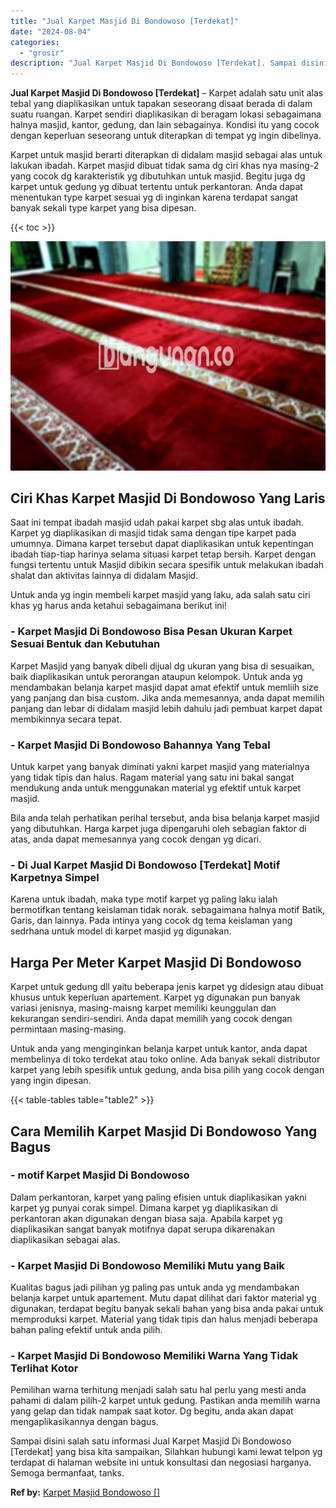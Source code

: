 ```yaml
---
title: "Jual Karpet Masjid Di Bondowoso [Terdekat]"
date: "2024-08-04"
categories: 
  - "grosir"
description: "Jual Karpet Masjid Di Bondowoso [Terdekat]. Sampai disini salah satu informasi Jual Karpet Masjid Di Bondowoso [Terdekat] yang bisa kita sampaikan, Silahka..."
---
```


**Jual Karpet Masjid Di Bondowoso \[Terdekat\]** – Karpet adalah satu unit alas tebal yang diaplikasikan untuk tapakan seseorang disaat berada di dalam suatu ruangan. Karpet sendiri diaplikasikan di beragam lokasi sebagaimana halnya masjid, kantor, gedung, dan lain sebagainya. Kondisi itu yang cocok dengan keperluan seseorang untuk diterapkan di tempat yg ingin dibelinya.

Karpet untuk masjid berarti diterapkan di didalam masjid sebagai alas untuk lakukan ibadah. Karpet masjid dibuat tidak sama dg ciri khas nya masing-2 yang cocok dg karakteristik yg dibutuhkan untuk masjid. Begitu juga dg karpet untuk gedung yg dibuat tertentu untuk perkantoran. Anda dapat menentukan type karpet sesuai yg di inginkan karena terdapat sangat banyak sekali type karpet yang bisa dipesan.

{{< toc >}}

![Jual Karpet Masjid Di Bondowoso [Terdekat]](/images/grosir-karpet-murah-42.png)

## Ciri Khas Karpet Masjid Di Bondowoso Yang Laris

Saat ini tempat ibadah masjid udah pakai karpet sbg alas untuk ibadah. Karpet yg diaplikasikan di masjid tidak sama dengan tipe karpet pada umumnya. Dimana karpet tersebut dapat diaplikasikan untuk kepentingan ibadah tiap-tiap harinya selama situasi karpet tetap bersih. Karpet dengan fungsi tertentu untuk Masjid dibikin secara spesifik untuk melakukan ibadah shalat dan aktivitas lainnya di didalam Masjid.

Untuk anda yg ingin membeli karpet masjid yang laku, ada salah satu ciri khas yg harus anda ketahui sebagaimana berikut ini!

### \- Karpet Masjid Di Bondowoso Bisa Pesan Ukuran Karpet Sesuai Bentuk dan Kebutuhan

Karpet Masjid yang banyak dibeli dijual dg ukuran yang bisa di sesuaikan, baik diaplikasikan untuk perorangan ataupun kelompok. Untuk anda yg mendambakan belanja karpet masjid dapat amat efektif untuk memliih size yang panjang dan bisa custom. Jika anda memesannya, anda dapat memilih panjang dan lebar di didalam masjid lebih dahulu jadi pembuat karpet dapat membikinnya secara tepat.

### \- Karpet Masjid Di Bondowoso Bahannya Yang Tebal

Untuk karpet yang banyak diminati yakni karpet masjid yang materialnya yang tidak tipis dan halus. Ragam material yang satu ini bakal sangat mendukung anda untuk menggunakan material yg efektif untuk karpet masjid.

Bila anda telah perhatikan perihal tersebut, anda bisa belanja karpet masjid yang dibutuhkan. Harga karpet juga dipengaruhi oleh sebagian faktor di atas, anda dapat memesannya yang cocok dengan yg dicari.

### \- Di Jual Karpet Masjid Di Bondowoso \[Terdekat\] Motif Karpetnya Simpel

Karena untuk ibadah, maka type motif karpet yg paling laku ialah bermotifkan tentang keislaman tidak norak. sebagaimana halnya motif Batik, Garis, dan lainnya. Pada intinya yang cocok dg tema keislaman yang sedrhana untuk model di karpet masjid yg digunakan.

## Harga Per Meter Karpet Masjid Di Bondowoso

Karpet untuk gedung dll yaitu beberapa jenis karpet yg didesign atau dibuat khusus untuk keperluan apartement. Karpet yg digunakan pun banyak variasi jenisnya, masing-maisng karpet memiliki keunggulan dan kekurangan sendiri-sendiri. Anda dapat memilih yang cocok dengan permintaan masing-masing.

Untuk anda yang menginginkan belanja karpet untuk kantor, anda dapat membelinya di toko terdekat atau toko online. Ada banyak sekali distributor karpet yang lebih spesifik untuk gedung, anda bisa pilih yang cocok dengan yang ingin dipesan.

{{< table-tables table="table2" >}}

## Cara Memilih Karpet Masjid Di Bondowoso Yang Bagus

### \- motif Karpet Masjid Di Bondowoso

Dalam perkantoran, karpet yang paling efisien untuk diaplikasikan yakni karpet yg punyai corak simpel. Dimana karpet yg diaplikasikan di perkantoran akan digunakan dengan biasa saja. Apabila karpet yg diaplikasikan sangat banyak motifnya dapat serupa dikarenakan diaplikasikan sebagai alas.

### \- Karpet Masjid Di Bondowoso Memiliki Mutu yang Baik

Kualitas bagus jadi pilihan yg paling pas untuk anda yg mendambakan belanja karpet untuk apartement. Mutu dapat dilihat dari faktor material yg digunakan, terdapat begitu banyak sekali bahan yang bisa anda pakai untuk memproduksi karpet. Material yang tidak tipis dan halus menjadi beberapa bahan paling efektif untuk anda pilih.

### \- Karpet Masjid Di Bondowoso Memiliki Warna Yang Tidak Terlihat Kotor

Pemilihan warna terhitung menjadi salah satu hal perlu yang mesti anda pahami di dalam pilih-2 karpet untuk gedung. Pastikan anda memilih warna yang gelap dan tidak nampak saat kotor. Dg begitu, anda akan dapat mengaplikasikannya dengan bagus.

Sampai disini salah satu informasi Jual Karpet Masjid Di Bondowoso \[Terdekat\] yang bisa kita sampaikan, Silahkan hubungi kami lewat telpon yg terdapat di halaman website ini untuk konsultasi dan negosiasi harganya. Semoga bermanfaat, tanks.

**Ref by:**  [Karpet Masjid Bondowoso []](https://id.wikipedia.org/wiki/Karpet)
